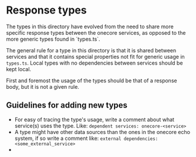 # Response types 

The types in this directory have evolved from the need to share more specific response types between the onecore services, as opposed to the more generic types found in ´types.ts`.

The general rule for a type in this directory is that it is shared between services and that it contains special properties not fit for generic usage in `types.ts`. Local types with no dependencies between services should be kept local.  

First and foremost the usage of the types should be that of a response body, but it is not a given rule. 

## Guidelines for adding new types

* For easy of tracing the type's usage, write a comment about what service(s) uses the type. Like: `dependent services: onecore-<service>`
* A type might have other data sources than the ones in the onecore echo system, if so write a comment like: `external dependencies: <some_external_service>`
* 